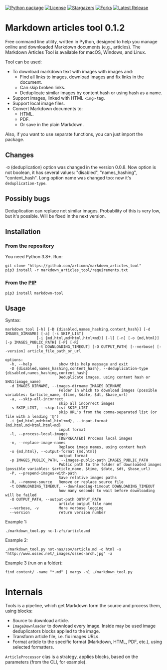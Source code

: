 [![Python package](https://github.com/artiomn/markdown_images_downloader/workflows/Python%20package/badge.svg)](https://github.com/artiomn/markdown_articles_tool/actions/)
[![License](https://img.shields.io/badge/license-MIT-brightgreen.svg)](https://opensource.org/licenses/MIT)
[![Stargazers](https://img.shields.io/github/stars/artiomn/markdown_images_downloader.svg)](https://github.com/artiomn/markdown_images_downloader/stargazers)
[![Forks](https://img.shields.io/github/forks/artiomn/markdown_images_downloader.svg)](https://github.com/artiomn/markdown_images_downloader/network/members)
[![Latest Release](https://img.shields.io/github/v/release/artiomn/markdown_images_downloader.svg)](https://github.com/artiomn/markdown_images_downloader/releases)


# Markdown articles tool 0.1.2

Free command line utility, written in Python, designed to help you manage online and downloaded Markdown documents (e.g., articles).
The Markdown Articles Tool is available for macOS, Windows, and Linux. 

Tool can be used:

- To download markdown text with images with images and:
  * Find all links to images, download images and fix links in the document.
  * Can skip broken links.
  * Deduplicate similar images by content hash or using hash as a name.
- Support images, linked with HTML `<img>` tag.
- Support local image files.
- Convert Markdown documents to:
  * HTML.
  * PDF.
  * Or save in the plain Markdown.

Also, if you want to use separate functions, you can just import the package.


## Changes

`-D` (deduplication) option was changed in the version 0.0.8. Now option is not boolean, it has several values: "disabled", "names_hashing", "content_hash".
  Long option name was changed too: now it's `deduplication-type`.


## Possibly bugs

Deduplication can replace not similar images. Probability of this is very low, but it's possible. Will be fixed in the next version.


## Installation

### From the repository

You need Python 3.8+.
Run:

```
git clone "https://github.com/artiomn/markdown_articles_tool"
pip3 install -r markdown_articles_tool/requirements.txt
```

### From the [PIP](https://pypi.org/project/markdown-tool/)

```
pip3 install markdown-tool
```


## Usage

Syntax:

```
markdown_tool [-h] [-D {disabled,names_hashing,content_hash}] [-d IMAGES_DIRNAME] [-a] [-s SKIP_LIST]
              [-i {md,html,md+html,html+md}] [-l] [-n] [-o {md,html}] [-p IMAGES_PUBLIC_PATH] [-P] [-R]
              [-t DOWNLOADING_TIMEOUT] [-O OUTPUT_PATH] [--verbose] [--version] article_file_path_or_url

options:
  -h, --help            show this help message and exit
  -D {disabled,names_hashing,content_hash}, --deduplication-type {disabled,names_hashing,content_hash}
                        Deduplicate images, using content hash or SHA1(image_name)
  -d IMAGES_DIRNAME, --images-dirname IMAGES_DIRNAME
                        Folder in which to download images (possible variables: $article_name, $time, $date, $dt, $base_url)
  -a, --skip-all-incorrect
                        skip all incorrect images
  -s SKIP_LIST, --skip-list SKIP_LIST
                        skip URL's from the comma-separated list (or file with a leading '@')
  -i {md,html,md+html,html+md}, --input-format {md,html,md+html,html+md}
                        input format
  -l, --process-local-images
                        [DEPRECATED] Process local images
  -n, --replace-image-names
                        Replace image names, using content hash
  -o {md,html}, --output-format {md,html}
                        output format
  -p IMAGES_PUBLIC_PATH, --images-public-path IMAGES_PUBLIC_PATH
                        Public path to the folder of downloaded images (possible variables: $article_name, $time, $date, $dt, $base_url)
  -P, --prepend-images-with-path
                        Save relative images paths
  -R, --remove-source   Remove or replace source file
  -t DOWNLOADING_TIMEOUT, --downloading-timeout DOWNLOADING_TIMEOUT
                        how many seconds to wait before downloading will be failed
  -O OUTPUT_PATH, --output-path OUTPUT_PATH
                        article output file name
  --verbose, -v         More verbose logging
  --version             return version number
```

Example 1:

```
./markdown_tool.py nc-1-zfs/article.md
```

Example 2:

```
./markdown_tool.py not-nas/sov/article.md -o html -s "http://www.ossec.net/_images/ossec-arch.jpg" -a
```

Example 3 (run on a folder):

```
find content/ -name "*.md" | xargs -n1 ./markdown_tool.py
```


# Internals

Tools is a pipeline, which get Markdown form the source and process them, using blocks:

- Source to download article.
- `ImageDownloader` to download every image.
  Inside may be used image deduplicators blocks applied to the image.
- Transform article file, i.e. fix images URLs.
- Format article to the specific format (Markdown, HTML, PDF, etc.), using selected formatters.

`ArticleProcessor` clas is a strategy, applies blocks, based on the parameters (from the CLI, for example).
